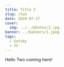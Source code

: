 ```yaml
---
title: Title 2
slug: /two
date: 2020-07-27
cover:
  img: ../../photos/2.jpg
banner: ../banners/1.jpeg
tags:
  - Gatsby
  - JS
---
```


Hello Two coming here!
